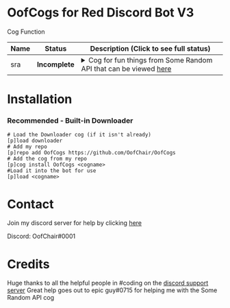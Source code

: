 # OofCogs for Red Discord Bot V3

Cog Function

| Name | Status | Description (Click to see full status)
| --- | --- | --- |
| sra | **Incomplete** | <details><summary>Cog for fun things from Some Random API that can be viewed [here](https://some-random-api.ml)</summary>Currently incomplete, will be working on it most I can</details> |

# Installation
### Recommended - Built-in Downloader
```
# Load the Downloader cog (if it isn't already)
[p]load downloader
# Add my repo
[p]repo add OofCogs https://github.com/OofChair/OofCogs
# Add the cog from my repo
[p]cog install OofCogs <cogname>
#Load it into the bot for use
[p]load <cogname>
```

# Contact
Join my discord server for help by clicking [here](https://discord.gg/3PfU5q22wN)

Discord: OofChair#0001

# Credits

Huge thanks to all the helpful people in #coding on the [discord support server](https://discord.gg/red)
Great help goes out to epic guy#0715 for helping me with the Some Random API cog
